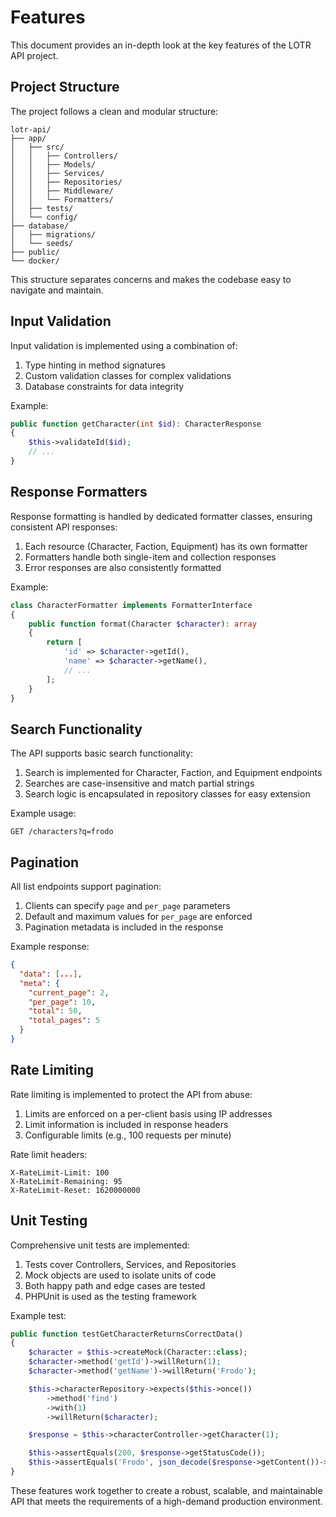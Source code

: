 # Features

This document provides an in-depth look at the key features of the LOTR API project.

## Project Structure

The project follows a clean and modular structure:

```
lotr-api/
├── app/
│   ├── src/
│   │   ├── Controllers/
│   │   ├── Models/
│   │   ├── Services/
│   │   ├── Repositories/
│   │   ├── Middleware/
│   │   └── Formatters/
│   ├── tests/
│   └── config/
├── database/
│   ├── migrations/
│   └── seeds/
├── public/
└── docker/
```

This structure separates concerns and makes the codebase easy to navigate and maintain.

## Input Validation

Input validation is implemented using a combination of:

1. Type hinting in method signatures
2. Custom validation classes for complex validations
3. Database constraints for data integrity

Example:
```php
public function getCharacter(int $id): CharacterResponse
{
    $this->validateId($id);
    // ...
}
```

## Response Formatters

Response formatting is handled by dedicated formatter classes, ensuring consistent API responses:

1. Each resource (Character, Faction, Equipment) has its own formatter
2. Formatters handle both single-item and collection responses
3. Error responses are also consistently formatted

Example:
```php
class CharacterFormatter implements FormatterInterface
{
    public function format(Character $character): array
    {
        return [
            'id' => $character->getId(),
            'name' => $character->getName(),
            // ...
        ];
    }
}
```

## Search Functionality

The API supports basic search functionality:

1. Search is implemented for Character, Faction, and Equipment endpoints
2. Searches are case-insensitive and match partial strings
3. Search logic is encapsulated in repository classes for easy extension

Example usage:
```
GET /characters?q=frodo
```

## Pagination

All list endpoints support pagination:

1. Clients can specify `page` and `per_page` parameters
2. Default and maximum values for `per_page` are enforced
3. Pagination metadata is included in the response

Example response:
```json
{
  "data": [...],
  "meta": {
    "current_page": 2,
    "per_page": 10,
    "total": 50,
    "total_pages": 5
  }
}
```

## Rate Limiting

Rate limiting is implemented to protect the API from abuse:

1. Limits are enforced on a per-client basis using IP addresses
2. Limit information is included in response headers
3. Configurable limits (e.g., 100 requests per minute)

Rate limit headers:
```
X-RateLimit-Limit: 100
X-RateLimit-Remaining: 95
X-RateLimit-Reset: 1620000000
```

## Unit Testing

Comprehensive unit tests are implemented:

1. Tests cover Controllers, Services, and Repositories
2. Mock objects are used to isolate units of code
3. Both happy path and edge cases are tested
4. PHPUnit is used as the testing framework

Example test:
```php
public function testGetCharacterReturnsCorrectData()
{
    $character = $this->createMock(Character::class);
    $character->method('getId')->willReturn(1);
    $character->method('getName')->willReturn('Frodo');

    $this->characterRepository->expects($this->once())
        ->method('find')
        ->with(1)
        ->willReturn($character);

    $response = $this->characterController->getCharacter(1);

    $this->assertEquals(200, $response->getStatusCode());
    $this->assertEquals('Frodo', json_decode($response->getContent())->name);
}
```

These features work together to create a robust, scalable, and maintainable API that meets the requirements of a high-demand production environment.

